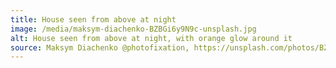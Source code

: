 ```yaml
---
title: House seen from above at night
image: /media/maksym-diachenko-BZBGi6y9N9c-unsplash.jpg
alt: House seen from above at night, with orange glow around it
source: Maksym Diachenko @photofixation, https://unsplash.com/photos/BZBGi6y9N9c, https://unsplash.com/license
---
```

